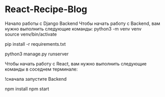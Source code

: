 # React-Recipe-Blog
Начало работы с Django Backend
Чтобы начать работу с Backend, вам нужно выполнить следующие команды:
python3 -m venv venv	
source venv/bin/activate

pip install -r requirements.txt

python3 manage.py runserver

Чтобы начать работу с React, вам нужно выполнить следующие команды в соседнем терминале:

!сначала запустите Backend

npm install
npm start
